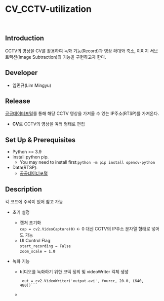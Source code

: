 # CV_CCTV-utilization

<br>

 ## **Introduction**

CCTV의 영상을 CV를 활용하여 녹화 기능(Record)과 영상 확대와 축소, 이미지 서브트랙션(Image Subtraction)의 기능을 구현하고자 한다.

## **Developer**

* 임민규(Lim Mingyu)

## **Release**

[공공데이터포털](https://www.data.go.kr/data/15063717/fileData.do)를 통해 해당 CCTV 영상을 가져올 수 있는 IP주소(RTSP)를 가져온다.

* **CV**로 CCTV의 영상을 여러 형태로 편집

## **Set Up & Prerequisites**

* Python >= 3.9
* Install python pip.
  * You may need to install first:`python -m pip install opencv-python`
* Data(RTSP):
  * [공공데이터포털](https://www.data.go.kr/data/15063717/fileData.do)
 
## **Description**
각 코드에 주석이 있어 참고 가능
* 초기 설정
  * 캡처 초기화<br>
    `cap = cv2.VideoCapture(0)` <- 0 대신 CCTV의 IP주소 문자열 형태로 넣어도 가능
  * UI Control Flag<br>
    `start_recording = False`<br>
    `zoom_scale = 1.0`<br>

* 녹화 기능
  * 비디오를 녹화하기 위한 코덱 정의 및 videoWriter 객체 생성<br>
    ```fourcc = cv2.VideoWriter_fourcc(*'XVID')
     out = cv2.VideoWriter('output.avi', fourcc, 20.0, (640, 480))```

  * 
 


